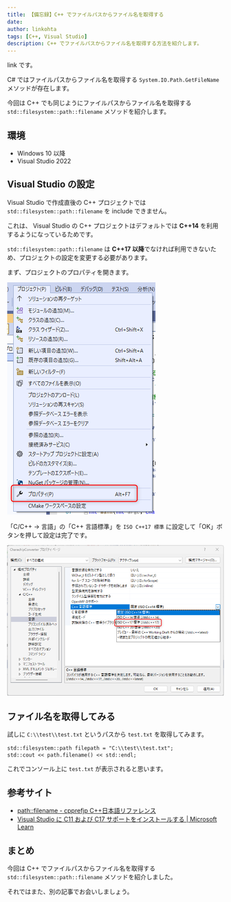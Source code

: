 ```yaml
---
title: 【備忘録】C++ でファイルパスからファイル名を取得する
date: 
author: linkohta
tags: [C++, Visual Studio]
description: C++ でファイルパスからファイル名を取得する方法を紹介します。
---
```


link です。

C# ではファイルパスからファイル名を取得する `System.IO.Path.GetFileName` メソッドが存在します。

今回は C++ でも同じようにファイルパスからファイル名を取得する `std::filesystem::path::filename` メソッドを紹介します。

## 環境

- Windows 10 以降
- Visual Studio 2022

## Visual Studio の設定

Visual Studio で作成直後の C++ プロジェクトでは `std::filesystem::path::filename` を include できません。

これは、 Visual Studio の C++ プロジェクトはデフォルトでは **C++14** を利用するようになっているためです。

`std::filesystem::path::filename` は **C++17 以降**でなければ利用できないため、プロジェクトの設定を変更する必要があります。 

まず、プロジェクトのプロパティを開きます。

![プロパティ](images\2022-10-30_15h42_18.png)

「C/C++ → 言語」の「C++ 言語標準」を `ISO C++17 標準` に設定して「OK」ボタンを押して設定は完了です。

![C/C++ 設定](images\2022-10-30_15h45_11.png)

## ファイル名を取得してみる

試しに `C:\\test\\test.txt` というパスから `test.txt` を取得してみます。

```cpp:title=ファイル名取得
std::filesystem::path filepath = "C:\\test\\test.txt";
std::cout << path.filename() << std::endl;
```

これでコンソール上に `test.txt` が表示されると思います。

## 参考サイト

- [path::filename - cpprefjp C++日本語リファレンス](https://cpprefjp.github.io/reference/filesystem/path/filename.html)
- [Visual Studio に C11 および C17 サポートをインストールする | Microsoft Learn](https://learn.microsoft.com/ja-jp/cpp/overview/install-c17-support?view=msvc-170)

## まとめ

今回は C++ でファイルパスからファイル名を取得する `std::filesystem::path::filename` メソッドを紹介しました。

それではまた、別の記事でお会いしましょう。